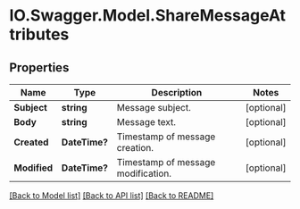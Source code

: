 # IO.Swagger.Model.ShareMessageAttributes
## Properties

Name | Type | Description | Notes
------------ | ------------- | ------------- | -------------
**Subject** | **string** | Message subject. | [optional] 
**Body** | **string** | Message text. | [optional] 
**Created** | **DateTime?** | Timestamp of message creation. | [optional] 
**Modified** | **DateTime?** | Timestamp of message modification. | [optional] 

[[Back to Model list]](../README.md#documentation-for-models) [[Back to API list]](../README.md#documentation-for-api-endpoints) [[Back to README]](../README.md)

